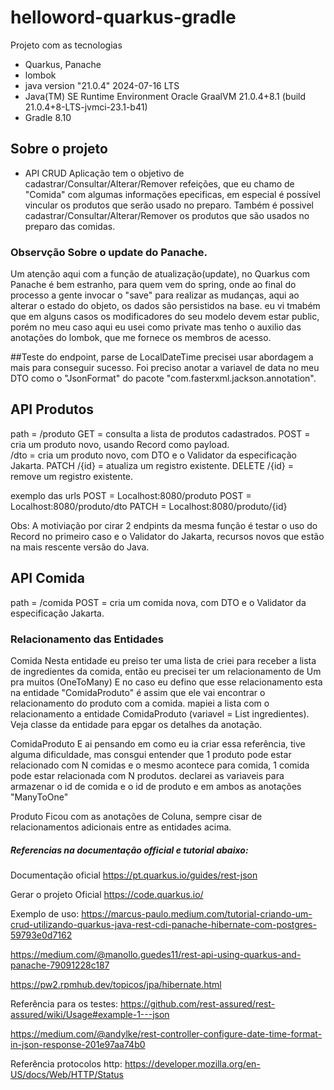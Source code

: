 # helloword-quarkus-gradle
Projeto com as tecnologias 
- Quarkus, Panache
- lombok
- java version "21.0.4" 2024-07-16 LTS
- Java(TM) SE Runtime Environment Oracle GraalVM 21.0.4+8.1 (build 21.0.4+8-LTS-jvmci-23.1-b41)
- Gradle 8.10

## Sobre o projeto

- API CRUD
Aplicação tem o objetivo de cadastrar/Consultar/Alterar/Remover refeições, que eu chamo de "Comida" com algumas informações epecificas, em especial é possível vincular os produtos que serão usado no preparo.
Também é possivel cadastrar/Consultar/Alterar/Remover os produtos que são usados no preparo das comidas.

### Observção Sobre o update do Panache.
Um atenção aqui com a função de atualização(update), no Quarkus com Panache é bem estranho, para quem vem do spring, onde ao final do processo a gente invocar o "save" para realizar as mudanças, aqui ao alterar o estado do objeto, os dados são persistidos na base.
eu vi tmabém que em alguns casos os modificadores do seu modelo devem estar public, porém no meu caso aqui eu usei como private mas tenho o auxilio das anotações do lombok, que me fornece os membros de acesso.


##Teste do endpoint, parse de LocalDateTime precisei usar abordagem a mais para conseguir sucesso.
Foi preciso anotar a variavel de data no meu DTO como o "JsonFormat" do pacote "com.fasterxml.jackson.annotation". 

## API Produtos
path = /produto
GET = consulta a lista de produtos cadastrados.
POST = cria um produto novo, usando Record como payload.  
/dto = cria um produto novo, com DTO e o Validator da especificação Jakarta.
PATCH /{id} = atualiza um registro existente.
DELETE /{id} = remove um registro existente.

exemplo das urls
POST = Localhost:8080/produto
POST = Localhost:8080/produto/dto
PATCH = Localhost:8080/produto/{id}

Obs: A motiviação por cirar 2 endpints da mesma função é testar o uso do Record no primeiro caso e o Validator do Jakarta, recursos novos que estão na mais rescente versão do Java.

## API Comida
path = /comida
POST = cria um comida nova, com DTO e o Validator da especificação Jakarta.

### Relacionamento das Entidades
Comida
Nesta entidade eu preiso ter uma lista de criei para receber a lista de ingredientes da comida, então eu precisei ter um relacionamento de Um pra muitos (OneToMany)
E no caso eu defino que esse relacionamento esta na entidade "ComidaProduto" é assim que ele vai encontrar o relacionamento do produto com a comida.
mapiei a lista com o relacionamento a entidade ComidaProduto (variavel = List<ComidaProduto> ingredientes). Veja classe da entidade para epgar os detalhes da anotação.

ComidaProduto
E ai pensando em como eu ia criar essa referência, tive alguma dificuldade, mas consgui entender que 1 produto pode estar relacionado com N comidas e o mesmo acontece para comida, 1 comida pode estar relacionada com N produtos.
declarei as variaveis para armazenar o id de comida e o id de produto e em ambos as anotações "ManyToOne"

Produto
Ficou com as anotações de Coluna, sempre cisar de relacionamentos adicionais entre as entidades acima.



##### Referencias na documentação official e tutorial abaixo:

Documentação oficial
https://pt.quarkus.io/guides/rest-json

Gerar o projeto Oficial
https://code.quarkus.io/

Exemplo de uso:
https://marcus-paulo.medium.com/tutorial-criando-um-crud-utilizando-quarkus-java-rest-cdi-panache-hibernate-com-postgres-59793e0d7162

https://medium.com/@manollo.guedes11/rest-api-using-quarkus-and-panache-79091228c187

https://pw2.rpmhub.dev/topicos/jpa/hibernate.html

Referência para os testes:
https://github.com/rest-assured/rest-assured/wiki/Usage#example-1---json

https://medium.com/@andylke/rest-controller-configure-date-time-format-in-json-response-201e97aa74b0

Referência protocolos http:
https://developer.mozilla.org/en-US/docs/Web/HTTP/Status